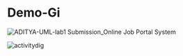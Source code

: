 # Demo-Gi

![ADITYA-UML-lab1 Submission_Online Job Portal System](https://user-images.githubusercontent.com/30904212/152421464-af2d253f-7f15-4d96-8d15-a9f853c1d0db.png)


![activitydig](https://user-images.githubusercontent.com/30904212/152421845-3b155e12-d45a-4ab1-9eca-2c07f0b9ab62.jpeg)
